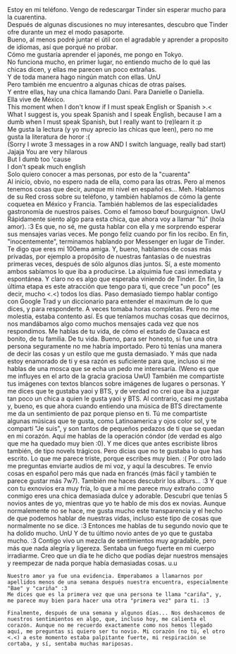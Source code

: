 <div class="chapter">
    <div class="narrator">Estoy en mi teléfono. Vengo de redescargar Tinder sin esperar mucho para la cuarentina.</div>
    <div class="narrator">Después de algunas discusiones no muy interesantes, descubro que Tinder ofre durante un mez el modo pasaporte.</div>
    <div class="narrator">Bueno, al menos podré juntar el útil con el agradable y aprender a proposito de idiomas, así que porqué no probar.</div>
    <div class="narrator">Cómo me gustaría aprender el japonés, me pongo en Tokyo.</div>
    <div class="narrator">No funciona mucho, en primer lugar, no entiendo mucho de lo qué las chicas dicen, y ellas me parecen un poco extrañas.</div>
    <div class="narrator">Y de toda manera hago ningún match con ellas. UnU</div>
    <div class="narrator">Pero también me encuentro a algunas chicas de otras países.</div>
    <div class="narrator">Y entre ellas, hay una chica llamando Dani. Para Danielle o Daniella.</div>
    <div class="narrator">Ella vive de México.</div>
    <div class="left">This moment when I don't know if I must speak English or Spanish >.<</div>
    <div class="left">What I suggest is, you speak Spanish and I speak English, because I am a dumb when I must speak Spanish, but I really want to (re)learn it :p</div>
    <div class="left">Me gusta la lectura (y yo muy aprecio las chicas que leen), pero no me gusta la literatura de horor :(<br/>
    (Sorry I wrote 3 messages in a row AND I switch language, really bad start)</div>
    <div class="right">Jajaja You are very hilarous</div>
    <div class="right">But I dumb too 'cause</div>
    <div class="right">I don't speak much english</div>
    <div class="right">Solo quiero conocer a mas personas, por esto de la "cuarenta"</div>
</div>
<div class="chapter">
 Al inicio, obvio, no espero nada de ella, como para las otras. Pero al menos tenemos cosas que decir, aunque mi nivel en español es... Meh. Hablamos de su Red cross sobre su teléfono, y también hablamos de cómo la gente coquetea en México y Francia. También hablemos de las especialidades gastronomía de nuestros países. Como el famoso bœuf bourguignon. UwU
    Rápidamente siento algo para esta chica, que ahora voy a llamar "tú" (hola amor). :3 Es que, no sé, me gusta hablar con ella y me sorprendo esperar sus mensajes varias veces. Me pongo feliz cuando por fin los recibo. En fin, "inocentemente", terminamos hablando por Messenger en lugar de Tinder. Te digo que eres mi 100ema amiga. 
    Y, bueno, hablamos de cosas más privadas, por ejemplo a propósito de nuestras fantasías o de nuestras primeras veces, después de sólo algunos días juntos.
    Sí, a este momento ambos sabíamos lo que iba a producirse. La alquimia fue casi inmediata y espontánea. Y claro no es algo que esperaba viniendo de Tinder. En fin, la última etapa es este atracción que tengo para ti, que crece "un poco" (es decir, mucho <.<) todos los días. Paso demasiado tiempo hablar contigo con Google Trad y un diccionario para entender el maximum de lo que dices, y para responderte. A veces tomaba horas completas. Pero no me molestia, estaba contento así. Es que teníamos muchas cosas que decirnos, nos mandábamos algo como muchos mensajes cada vez que nos respondimos. Me hablas de tu vida, de cómo el estado de Oaxaca est bonito, de tu familia. De tu vida. Bueno, para ser honesto, si fue una otra persona seguramente no me habría importado. Pero tú tenías una manera de decir las cosas y un estilo que me gusta demasiado. Y más que nada estoy enamorado de ti y esa razón es suficiente para que, incluso si me hablas de una mosca que se echa un pedo me interesaría. (Weno es que me influyes en el arto de la gracia graciosa UwU) También me compartiste tus imágenes con textos blancos sobre imágenes de lugares o personas. Y me dices que te gustaba yaoi y BTS, y de verdad no creí que iba a juzgar tan poco un chica a quien le gusta yaoi y BTS. Al contrario, casi me gustaba y, bueno, es que ahora cuando entiendo una música de BTS directamente me da un sentimiento de paz porque pienso en ti. Tú me compartiste algunas músicas que te gusta, como Latinoamerica y ojos color sol, y te compartí "Je suis", y son tantos de pequeños pedazos de ti que se quedan en mi corazón. Aquí me hablas de la operación cóndor (de verdad es algo que me ha quedado muy bien :0). Y me dices que antes escribiste libros también, de tipo novels trágicos. Pero dicias que no te gustaba lo que has escrito. Lo que me parece triste, porque escribes muy bien. :(
    Por otro lado me preguntas enviarte audios de mi voz, y aquí la descubres. Te envío cosas en español pero más que nada en francés (más fácil y también te parece gustar más 7w7). También me haces descubrir los alburs... :3 Y que con tu exnovios era muy fría, lo que a mí me parece muy extraño como conmigo eres una chica demasiada dulce y adorable. Descubrí que tenías 5 novios antes de yo, mientras que yo te hablo de mis dos ex novias. Aunque normalemente no se hace, me gusta mucho este transparencia y el hecho de que podemos hablar de nuestras vidas, incluso este tipo de cosas que normalmente no se dice. :3 Entonces me hablas de tu segundo novio que te ha dolido mucho. UnU Y de tu último novio antes de yo que te gustaba mucho. :3 
    Contigo vivo un mezcla de sentimientos muy agradable, pero más que nada alegría y ligereza. Sentaba un fuego fuerte en mi cuerpo irradiarme. Creo que un día te he dicho que podías dejar nuestros mensajes y reempezar de nada porque había demasiadas cosas. u.u

    Nuestro amor ya fue una evidencia. Emperabamos a llamarnos por apellidos menos de una semana después nuestra encuentra, especialmente "Bae" y "cariña" :3
    Me dices que es la primera vez que una persona te llama "cariña", y, me parece muy bien para hacer una otra "primera vez" para ti. :3

    Finalmente, después de una semana y algunos días... Nos deshacemos de nuestros sentimientos en algo, que, incluso hoy, me calienta el corazón. Aunque no me recuerdo exactamente como nos hemos llegado aquí, me preguntas si quiero ser tu novio. Mi corazón (no tú, el otro <.<) a este momento estaba palpitante fuerte, mi respiración se cortaba, y sí, sentaba muchas mariposas.
</div>